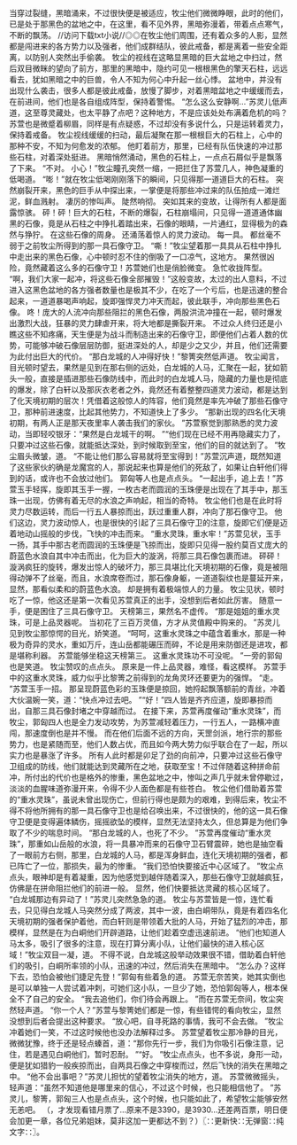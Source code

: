 当穿过裂缝，黑暗涌来，不过很快便是被适应，牧尘他们微微睁眼，此时的他们，已是处于那黑色的盆地之中，在这里，看不见外界，黑暗弥漫着，带着点点寒气，不断的飘荡。
//访问下载txt小说//◎◎在牧尘他们周围，还有着众多的人影，显然都是闯进来的各方势力以及强者，他们成群结队，彼此戒备，都是离着一些安全距离，以防别人突然出手偷袭。
牧尘的视线在这略显黑暗的巨大盆地之中扫过，然后双目微眯的望向了前方，那里的黑暗中，隐约可见一根根黑色的擎天石柱，远远看去，犹如黑暗之中的巨兽，令人不知为何心中升起一丝心悸。
盆地中，并没有出现什么袭击，很多人都是彼此戒备，放慢了脚步，对着黑暗盆地之中缓缓而去，在前进间，他们也是各自组成阵型，保持着警惕。
“怎么这么安静啊...”苏灵儿低声道，这至尊灵藏处，也太平静了点吧？这种地方，不是应该处处布满着危机的吗？苏萱也是微蹙着柳眉，同样是有点疑惑，不过却没有多说什么，只是运转着灵力，保持着戒备。
牧尘视线缓缓的扫动，最后凝聚在那一根根巨大的石柱上，心中的那种不安，不知为何愈发的浓郁。
他盯着前方，那里，已经有队伍快速的冲过那些石柱，对着深处挺进。
黑暗悄然涌动，黑色的石柱上，一点点石屑似乎是飘落了下来。
“不对。
小心！”牧尘瞳孔突然一缩，一把拦住了苏萱几人，神色凝重的低喝道。
“嘭！”就在牧尘低喝刚刚落下的瞬间，只见得那一道道巨大的石柱。
突然崩裂开来，黑色的巨手从中探出来，一掌便是将那些冲过来的队伍拍成一滩烂泥，鲜血溅射。
凄厉的惨叫声。
陡然响彻。
突如其来的变故，让得所有人都是面露惊骇。
砰！砰！巨大的石柱，不断的爆裂，石柱崩塌间，只见得一道道通体幽黑的石像，竟是从石柱之中挣扎着踏出来，石像的眼睛，一片通红，显得极为的森然与狰狞。
在这些石像的周身。
还涌荡着惊人的灵力波动。
每一具。
都丝毫不弱于之前牧尘所得到的那一具石像守卫。
“嘶！”牧尘望着那一具具从石柱中挣扎中走出来的黑色石像，心中顿时忍不住的倒吸了一口凉气，这地方。
果然很凶险，竟然藏着这么多的石像守卫！苏萱她们也是俏脸微变。
急忙收拢阵型。
“啊，我们大家一起冲，将这些石像全部摧毁！”这般变故，太过的出人意料，不过进入这黑色盆地的各方强者数量也是极其不少，在吃了一个亏后，也是迅速的整合起来，一道道暴喝声响起，旋即强悍灵力冲天而起，彼此联手，冲向那些黑色石像。
咚！庞大的人流冲向那些阻拦的黑色石像，两股洪流冲撞在一起，顿时爆发出激烈大战，狂暴的灵力肆虐开来，将大地都是撕裂开来。
不过众人终归还是小瞧这些不知疼痛，天生便是为战斗而制造出来的石像守卫，即便他们占着人数的优势，可能够冲破石像层层防御，挺进深处的人，却是少之又少，并且，他们还需要为此付出巨大的代价。
“那白龙城的人冲得好快！”黎箐突然低声道。
牧尘闻言，目光顿时望去，果然是见到在那右侧的远处，白龙城的人马，汇聚在一起，犹如箭头一般，直接是插进那些石像防线中，而此时的白龙城人马，隐藏的力量也是彻底的爆发，除了白轩以及那灰衣老者之外，竟然还有着整整四道灵力波动，都是达到了化天境初期的层次！凭借着这般惊人的阵容，他们竟然是率先冲破了那些石像守卫，那种前进速度，比起其他势力，不知道快上了多少。
“那新出现的四名化天境初期，有两人正是那天夜里率人袭击我们的家伙。
”苏萱察觉到那熟悉的灵力波动，当即轻咬银牙：“果然是白龙城干的啊。
”“他们现在已经不用再隐藏实力了，只要冲过这些石像，就能抵达深处，到时候取到至宝，他们的目的就达到了。
”牧尘眉头微皱，道。
“不能让他们那么容易就将至宝得到！”苏萱沉声道，既然知道了这些家伙的确是龙魔宫的人，那说起来也算是他们的死敌了，如果让白轩他们得到的话，或许也不会放过他们。
郭匈等人也是点点头。
“一起出手，追上去！”苏萱玉手轻挥，旋即其玉手一握，一枚古老而圆润的玉珠便是出现在了其手中，那玉珠一出现，仿佛有着无尽的水浪之声响起，相当的奇特。
牧尘他们也是在此时将灵力尽数运转，而后一行五人暴掠而出，跃过重重人群，冲向了那石像守卫。
他们这边，灵力波动惊人，也是很快的引起了三具石像守卫的注意，旋即它们便是迈着地动山摇般的步伐，飞快的冲击而来。
“重水灵珠，重水牢！”苏萱见状，玉手一扬，其手中那古老而圆润的玉珠便是飞掠而出，旋即只见得一股约莫百丈庞大的蔚蓝色水浪自其中冲击而出，化为巨大的漩涡，将那三具石像包裹而进。
砰砰！漩涡疯狂的旋转，爆发出惊人的破坏力，那三具堪比化天境初期的石像，竟是被阻得动弹不了丝毫，而且，水浪席卷而过，那石像身躯，一道道裂纹也是蔓延开来，显然，那看似柔和的蔚蓝色水浪。
却是拥有着极端惊人的力量。
牧尘见状，顿时吃了一惊，他这还是第一次看见苏萱真正的出手，没想到后者如此厉害。
随意一手，便是困住了三具石像守卫。
天榜第三，果然名不虚传。
“那是姐姐的重水灵珠，可是上品灵器呢。
当初花了三百万灵值，方才从灵值殿中购来的。
”苏灵儿见到牧尘那惊愕的目光，娇笑道。
“呵呵，这重水灵珠之中蕴含着重水，那是一种极为奇异的灵水，重如万斤，连山岳都能碾压而碎，不论是用来防御还是进攻，都是堪称利器。
苏萱能够坐稳这天榜第三。
这重水灵珠功不可没呢。
”一旁的郭匈也是笑道。
牧尘赞叹的点点头。
原来是一件上品灵器，难怪，看这模样。
苏萱手中的这重水灵珠，威力似乎比黎箐之前得到的龙角灵环还要更为的强悍。
“走。
”苏萱玉手一招。
那呈现蔚蓝色彩的玉珠便是掠回，她捋起飘落额前的青丝，冲着大伙温婉一笑，道：“快点冲过去吧。
”“好！”四人皆是齐齐应道，旋即暴掠而出，自那三具石像封堵之中穿越而过。
在接下来，苏萱再度催动“重水灵珠”，而牧尘，郭匈四人也是全力发动攻势，为苏萱减轻着压力，一行五人，一路横冲直闯，那速度倒也是并不慢。
而在他们后面不远的方向，天罡剑派，地行宗的那些势力，也是紧随而至，他们人数占优，而且如今两大势力似乎联合在了一起，所以实力也是暴涨了许多。
所有人此时都是卯足了劲的向前冲，只要冲过这些石像守卫组成的防线，他们就能达到灵藏所在之地，获取至宝！不过伴随着这种拼命前冲，所付出的代价也是格外的惨重，黑色盆地之中，惨叫之声几乎就未曾停歇过，淡淡的血腥味道弥漫开来，令得不少人面色都是有些苍白。
牧尘他们借助着苏萱的“重水灵珠”，虽说未曾出现伤亡，但前行得也是颇为的艰难，到得后来，牧尘不得不将他所拥有的那一具石像守卫也是给召唤出来，不过很快的，他的这一具石像守卫便是变得遍体鳞伤，摇摇欲坠的模样，显然无法坚持太久，但总算是为他们争取了不少的喘息时间。
“那白龙城的人，也死了不少。
”苏萱再度催动“重水灵珠”，那重如山岳般的水浪，将一具暴冲而来的石像守卫石臂震碎，她也是抽空看了一眼前方右侧，那里，白龙城的人马，都是浑身鲜血，连化天境初期的强者，都已阵亡了一位，那损失，最为的惨重。
“我们恐怕快要接近中心区域了。
”牧尘点点头，眼神却是有着凝重，因为他感觉到越伴随着深入，那些石像守卫就越疯狂，仿佛是在拼命阻拦他们的前进一般。
显然，他们快要抵达灵藏的核心区域了。
“白龙城那边有异动了！”苏灵儿突然急急的道。
牧尘与苏萱皆是一惊，连忙看去，只见得白龙城人马突然分成了两波，其中一波，由白峒带队，竟是有着四名化天境初期的强者保护着他，而白轩则是带领着大批的人马，开始了猛烈的冲击，那模样，显然是在为白峒他们开辟道路，让他们趁着空虚迅速前进。
“他们也知道人马太多，吸引了很多的注意，现在打算分离小队，让他们最快的进入核心区域！”牧尘双目一凝，道。
不得不说，白龙城这般举动效果很不错，借助着白轩他们的吸引，白峒所率领的小队，迅速的冲过，然后消失在黑暗中。
“怎么办？这样下去，恐怕会被他们捷足先登！”郭匈有些着急的道。
苏萱无奈苦笑，她其实倒也是可以单独一人尝试着冲刺，可她们这小队，一旦少了她，恐怕郭匈等人，根本保全不了自己的安全。
“我去追他们，你们待会再跟上。
”而在苏萱无奈间，牧尘突然轻声道。
“你一个人？”苏萱与黎箐她们都是一惊，有些错愕的看向牧尘，显然没想到后者会提出这种要求。
“放心吧，自寻死路的事情，我可不会去做。
”牧尘冲着她们一笑，不过这时候他也没办法解释过多。
苏萱望着牧尘那冷静的目光，微微犹豫，终于还是轻点螓首，道：“那你先行一步，我们为你吸引石像注意，记住，若是遇见白峒他们，暂时忍耐。
”“好。
”牧尘点点头，也不多说，身形一动，便是犹如猎豹一般疾掠而出，自两具石像之中穿梭而过，然后飞快的消失在黑暗之中。
“他不会出事吧？”苏灵儿担忧的望着牧尘消失的地方，道。
苏萱微微摇头，轻声道：“虽然不知道他是哪里来的信心，不过这个时候，也只能相信他了。
”苏灵儿，黎箐，郭匈三人也是点点头，这个时候，也只能如此了，希望牧尘能够安然无恙吧。
（，才发现看错月票了...原来不是3390，是3930...还差两百票，明日便会加更一章，各位兄弟姐妹，莫非这加一更都达不到？）〖∷更新快∷无弹窗∷纯文字∷〗。
